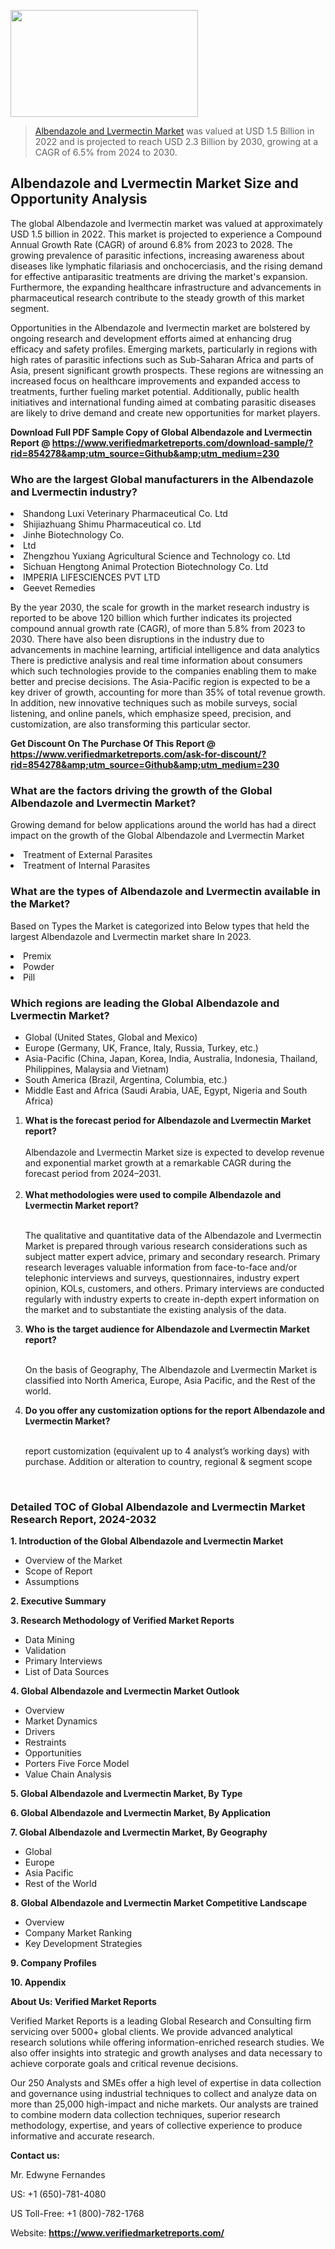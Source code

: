 <img src="https://ffe5etoiles.com/wp-content/uploads/2024/12/MST1-300x171.png" alt="" width="300" height="171" class="alignnone size-medium wp-image-20088" /><blockquote><p><p><a href="https://www.verifiedmarketreports.com/download-sample/?rid=854278&utm_source=Github&utm_medium=230" target="_blank">Albendazole and Lvermectin Market</a> was valued at USD 1.5 Billion in 2022 and is projected to reach USD 2.3 Billion by 2030, growing at a CAGR of 6.5% from 2024 to 2030.</p></blockquote><p><h2>Albendazole and Lvermectin Market Size and Opportunity Analysis</h2><p>The global Albendazole and Ivermectin market was valued at approximately USD 1.5 billion in 2022. This market is projected to experience a Compound Annual Growth Rate (CAGR) of around 6.8% from 2023 to 2028. The growing prevalence of parasitic infections, increasing awareness about diseases like lymphatic filariasis and onchocerciasis, and the rising demand for effective antiparasitic treatments are driving the market's expansion. Furthermore, the expanding healthcare infrastructure and advancements in pharmaceutical research contribute to the steady growth of this market segment.</p><p>Opportunities in the Albendazole and Ivermectin market are bolstered by ongoing research and development efforts aimed at enhancing drug efficacy and safety profiles. Emerging markets, particularly in regions with high rates of parasitic infections such as Sub-Saharan Africa and parts of Asia, present significant growth prospects. These regions are witnessing an increased focus on healthcare improvements and expanded access to treatments, further fueling market potential. Additionally, public health initiatives and international funding aimed at combating parasitic diseases are likely to drive demand and create new opportunities for market players.</p></p><p class=""><strong>Download Full PDF Sample Copy of Global Albendazole and Lvermectin Report @ <a href="https://www.verifiedmarketreports.com/download-sample/?rid=854278&amp;utm_source=Github&amp;utm_medium=230" target="_blank">https://www.verifiedmarketreports.com/download-sample/?rid=854278&amp;utm_source=Github&amp;utm_medium=230</a></strong></p><h3 id="" class="">Who are the largest Global manufacturers in the Albendazole and Lvermectin industry?</h3><p><li>Shandong Luxi Veterinary Pharmaceutical Co. Ltd</li><li> Shijiazhuang Shimu Pharmaceutical co. Ltd</li><li> Jinhe Biotechnology Co.</li><li> Ltd</li><li> Zhengzhou Yuxiang Agricultural Science and Technology co. Ltd</li><li> Sichuan Hengtong Animal Protection Biotechnology Co. Ltd</li><li> IMPERIA LIFESCIENCES PVT LTD</li><li> Geevet Remedies</li></p><div class=""><div class="" dir="" data-message-author-role="" data-message-id="" data-message-model-slug=""><div class=""><div class=""><div class=""><div class="" dir="" data-message-author-role="" data-message-id="" data-message-model-slug=""><div class=""><div class=""><p>By the year 2030, the scale for growth in the market research industry is reported to be above 120 billion which further indicates its projected compound annual growth rate (CAGR), of more than 5.8% from 2023 to 2030. There have also been disruptions in the industry due to advancements in machine learning, artificial intelligence and data analytics There is predictive analysis and real time information about consumers which such technologies provide to the companies enabling them to make better and precise decisions. The Asia-Pacific region is expected to be a key driver of growth, accounting for more than 35% of total revenue growth. In addition, new innovative techniques such as mobile surveys, social listening, and online panels, which emphasize speed, precision, and customization, are also transforming this particular sector.</p><p><strong>Get Discount On The Purchase Of This Report @&nbsp; <a href="https://www.verifiedmarketreports.com/ask-for-discount/?rid=854278&amp;utm_source=Github&amp;utm_medium=230" target="_blank">https://www.verifiedmarketreports.com/ask-for-discount/?rid=854278&amp;utm_source=Github&amp;utm_medium=230</a></strong></p></div></div></div></div></div></div></div></div><h3 id="" class="">What are the factors driving the growth of the Global Albendazole and Lvermectin Market?</h3><p id="" class="">Growing demand for below applications around the world has had a direct impact on the growth of the Global Albendazole and Lvermectin Market</p><p id="" class=""><li>Treatment of External Parasites</li><li> Treatment of Internal Parasites</li></p><h3 id="" class="">What are the types of Albendazole and Lvermectin available in the Market?</h3><p id="" class="">Based on Types the Market is categorized into Below types that held the largest Albendazole and Lvermectin market share In 2023.</p><p id="" class=""><li>Premix</li><li> Powder</li><li> Pill</li></p><h3 id="" class="">Which regions are leading the Global Albendazole and Lvermectin Market?</h3><ul><li>Global (United States, Global and Mexico)</li><li>Europe (Germany, UK, France, Italy, Russia, Turkey, etc.)</li><li>Asia-Pacific (China, Japan, Korea, India, Australia, Indonesia, Thailand, Philippines, Malaysia and Vietnam)</li><li>South America (Brazil, Argentina, Columbia, etc.)</li><li>Middle East and Africa (Saudi Arabia, UAE, Egypt, Nigeria and South Africa)</li></ul><p><ol><li><strong>What is the forecast period for Albendazole and Lvermectin Market report?<br /></strong><br /><span data-sheets-root="1" data-sheets-value="{&quot;1&quot;:2,&quot;2&quot;:&quot;XXXX size is expected to develop revenue and exponential market growth at a remarkable CAGR during the forecast period from 2024&ndash;2030.&quot;}" data-sheets-userformat="{&quot;2&quot;:12674,&quot;4&quot;:{&quot;1&quot;:2,&quot;2&quot;:16776960},&quot;10&quot;:2,&quot;11&quot;:0,&quot;15&quot;:&quot;Arial&quot;,&quot;16&quot;:12}">Albendazole and Lvermectin Market size is expected to develop revenue and exponential market growth at a remarkable CAGR during the forecast period from 2024&ndash;2031.</span><br /><br /></li><li><strong>What methodologies were used to compile Albendazole and Lvermectin Market report?<br /><br /></strong><p>The qualitative and quantitative data of the&nbsp;Albendazole and Lvermectin Market is prepared through various research considerations such as subject matter expert advice, primary and secondary research. Primary research leverages valuable information from face-to-face and/or telephonic interviews and surveys, questionnaires, industry expert opinion, KOLs, customers, and others. Primary interviews are conducted regularly with industry experts to create in-depth expert information on the market and to substantiate the existing analysis of the data.&nbsp;</p></li><li><strong>Who is the target audience for Albendazole and Lvermectin Market report?<br /><br /></strong><p>On the basis of Geography, The&nbsp;Albendazole and Lvermectin Market is classified into North America, Europe, Asia Pacific, and the Rest of the world.</p></li><li><strong>Do you offer any customization options for the report Albendazole and Lvermectin Market?<br /><br /></strong><p>report customization (equivalent up to 4 analyst&rsquo;s working days) with purchase. Addition or alteration to country, regional &amp; segment scope</p><p>&nbsp;</p></li></ol></p><h3 id="" class="">Detailed TOC of Global Albendazole and Lvermectin Market Research Report, 2024-2032</h3><p id="" class=""><strong>1. Introduction of the Global Albendazole and Lvermectin Market</strong></p><ul><li>Overview of the Market</li><li>Scope of Report</li><li>Assumptions</li></ul><p id="" class=""><strong>2. Executive Summary</strong></p><p id="" class=""><strong>3. Research Methodology of&nbsp;Verified Market Reports</strong></p><ul><li>Data Mining</li><li>Validation</li><li>Primary Interviews</li><li>List of Data Sources</li></ul><p id="" class=""><strong>4. Global Albendazole and Lvermectin Market Outlook</strong></p><ul><li>Overview</li><li>Market Dynamics</li><li>Drivers</li><li>Restraints</li><li>Opportunities</li><li>Porters Five Force Model</li><li>Value Chain Analysis</li></ul><p id="" class=""><strong>5. Global Albendazole and Lvermectin Market, By&nbsp;Type</strong></p><p id="" class=""><strong>6. Global Albendazole and Lvermectin Market, By Application</strong></p><p id="" class=""><strong>7. Global Albendazole and Lvermectin Market, By Geography</strong></p><ul><li>Global</li><li>Europe</li><li>Asia Pacific</li><li>Rest of the World</li></ul><p id="" class=""><strong>8. Global Albendazole and Lvermectin Market Competitive Landscape</strong></p><ul><li>Overview</li><li>Company Market Ranking</li><li>Key Development Strategies</li></ul><p id="" class=""><strong>9. Company Profiles</strong></p><p id="" class=""><strong>10. Appendix</strong></p><p id="" class=""><strong>About Us: Verified Market Reports</strong></p><p id="" class="">Verified Market Reports is a leading Global Research and Consulting firm servicing over 5000+ global clients. We provide advanced analytical research solutions while offering information-enriched research studies. We also offer insights into strategic and growth analyses and data necessary to achieve corporate goals and critical revenue decisions.</p><p id="" class="">Our 250 Analysts and SMEs offer a high level of expertise in data collection and governance using industrial techniques to collect and analyze data on more than 25,000 high-impact and niche markets. Our analysts are trained to combine modern data collection techniques, superior research methodology, expertise, and years of collective experience to produce informative and accurate research.</p><p id="" class=""><strong>Contact us:</strong></p><p id="" class="">Mr. Edwyne Fernandes</p><p id="" class="">US: +1 (650)-781-4080</p><p id="" class="">US Toll-Free: +1 (800)-782-1768</p><p id="" class="">Website: <a target="" data-test-app-aware-link=""><strong>https://www.verifiedmarketreports.com/</strong></a></p>
